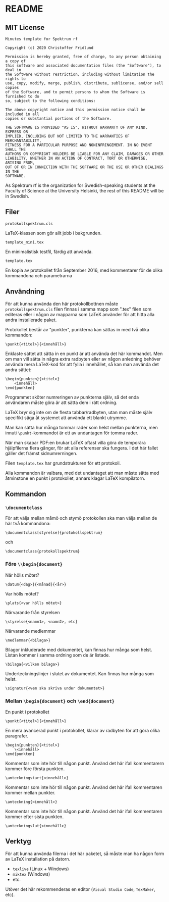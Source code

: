 # README

## MIT License

    Minutes template for Spektrum rf
    
    Copyright (c) 2020 Christoffer Fridlund
    
    Permission is hereby granted, free of charge, to any person obtaining a copy of
    this software and associated documentation files (the "Software"), to deal in
    the Software without restriction, including without limitation the rights to
    use, copy, modify, merge, publish, distribute, sublicense, and/or sell copies
    of the Software, and to permit persons to whom the Software is furnished to do
    so, subject to the following conditions:
    
    The above copyright notice and this permission notice shall be included in all
    copies or substantial portions of the Software.
    
    THE SOFTWARE IS PROVIDED "AS IS", WITHOUT WARRANTY OF ANY KIND, EXPRESS OR
    IMPLIED, INCLUDING BUT NOT LIMITED TO THE WARRANTIES OF MERCHANTABILITY,
    FITNESS FOR A PARTICULAR PURPOSE AND NONINFRINGEMENT. IN NO EVENT SHALL THE
    AUTHORS OR COPYRIGHT HOLDERS BE LIABLE FOR ANY CLAIM, DAMAGES OR OTHER
    LIABILITY, WHETHER IN AN ACTION OF CONTRACT, TORT OR OTHERWISE, ARISING FROM,
    OUT OF OR IN CONNECTION WITH THE SOFTWARE OR THE USE OR OTHER DEALINGS IN THE
    SOFTWARE.

As Spektrum rf is the organization for Swedish-speaking students at the Faculty of Science at the University Helsinki, the rest of this README will be in Swedish.

## Filer

    protokollspektrum.cls
LaTeX-klassen som gör allt jobb i bakgrunden.

    template_mini.tex
En minimalistisk testfil, färdig att använda.

    template.tex
En kopia av protokollet från September 2016, med kommentarer för de olika kommandona och parametrarna

## Användning

För att kunna använda den här protokollbottnen måste `protokollspektrum.cls` filen finnas i samma mapp som ".tex" filen som editeras eller i någon av mapparna som LaTeX använder för att hitta alla andra installerade paket.

Protokollet består av "punkter", punkterna kan sättas in med två olika kommandon:

    \punkt{<titel>}{<innehåll>}

Enklaste sättet att sätta in en punkt är att använda det här kommandot. Men om man vill sätta in några extra radbyten eller av någon anledning behöver använda mera LaTeX-kod för att fylla i innehållet, så kan man använda det andra sättet:

    \begin{punkten}{<titel>}
        <innehåll>
    \end{punkten}

Programmet sköter numreringen av punkterna själv, så det enda användaren måste göra är att sätta dem i rätt ordning.

LaTeX bryr sig inte om de flesta tabbar/radbyten, utan man måste själv specifikt säga åt systemet att använda ett blankt utrymme.

Man kan sätta hur många tommar rader som helst mellan punkterna, men innuti `\punkt`-kommandot är ett av undantagen för tomma rader.

När man skapar PDF:en brukar LaTeX oftast villa göra de temporära hjälpfilerna flera gånger, för att alla referenser ska fungera. I det här fallet gäller det främst sidnumrerningen.

Filen `template.tex` har grundstrukturen för ett protokoll.

Alla kommandon är valbara, med det undantaget att man måste sätta med åtminstone en punkt i protokollet, annars klagar LaTeX kompilatorn.

## Kommandon

### `\documentclass`

För att välja mellan måmö och stymö protokollen ska man välja mellan de här två kommandona:

    \documentclass[styrelse]{protokollspektrum}

och

    \documentclass{protokollspektrum}

### Före `\\begin{document}`

När hölls mötet?
    
    \datum{<dag>}{<månad}{<år>}

Var hölls mötet?
    
    \plats{<var hölls mötet>}

Närvarande från styrelsen
    
    \styrelse{<namn1>, <namn2>, etc}

Närvarande medlemmar
    
    \medlemmar{<bilaga>}

Bilagor inkluderade med dokumentet, kan finnas hur många som helst. Listan kommer i samma ordning som de är listade.
    
    \bilaga{<vilken bilaga>}

Underteckningslinjer i slutet av dokumentet. Kan finnas hur många som helst.

    \signatur{<vem ska skriva under dokumentet>}

### Mellan `\begin{document}` och `\end{document}`

En punkt i protokollet

    \punkt{<titel>}{<innehåll>}

En mera avancerad punkt i protokollet, klarar av radbyten för att göra olika paragrafer.

    \begin{punkten}{<titel>}
        \<innehåll>
    \end{punkten}
    
Kommentar som inte hör till någon punkt. Använd det här ifall kommentarern kommer före första punkten.

    \anteckningstart{<innehåll>}

Kommentar som inte hör till någon punkt. Använd det här ifall kommentaren kommer mellan punkter.

    \anteckning{<innehåll>}

Kommentar som inte hör till någon punkt. Använd det här ifall kommentaren kommer efter sista punkten.

    \anteckningslut{<innehåll>}

## Verktyg

För att kunna använda filerna i det här paketet, så måste man ha någon form av LaTeX installation på datorn.

* `texlive`  (Linux + Windows)
* `miktex`  (Windows)
* etc.

Utöver det här rekommenderas en editor (`Visual Studio Code`, `TexMaker`, etc).
